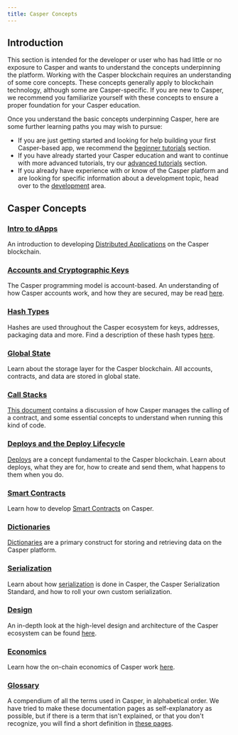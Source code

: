 ```yaml
---
title: Casper Concepts
---
```

## Introduction

This section is intended for the developer or user who has had little or no exposure to Casper and wants to understand the concepts underpinning the platform. Working with the Casper blockchain requires an understanding of some core concepts. These concepts generally apply to blockchain technology, although some are Casper-specific. If you are new to Casper, we recommend you familiarize yourself with these concepts to ensure a proper foundation for your Casper education.

Once you understand the basic concepts underpinning Casper, here are some further learning paths you may wish to pursue:

- If you are just getting started and looking for help building your first Casper-based app, we recommend the [beginner tutorials](../resources/tutorials/beginner/index.md) section.
- If you have already started your Casper education and want to continue with more advanced tutorials, try our [advanced tutorials](../resources/tutorials/advanced/index.md) section.
- If you already have experience with or know of the Casper platform and are looking for specific information about a development topic, head over to the [development](../developers/index.md) area.

## Casper Concepts

### [Intro to dApps](./intro-to-dapps.md)

An introduction to developing [Distributed Applications](./intro-to-dapps.md) on the Casper blockchain.

### [Accounts and Cryptographic Keys](./accounts-and-keys.md)

The Casper programming model is account-based. An understanding of how Casper accounts work, and how they are secured, may be read [here](./accounts-and-keys.md).

### [Hash Types](./hash-types.md)

Hashes are used throughout the Casper ecosystem for keys, addresses, packaging data and more. Find a description of these hash types [here](./hash-types.md).

### [Global State](./global-state.md)

Learn about the storage layer for the Casper blockchain. All accounts, contracts, and data are stored in global state.

### [Call Stacks](./callstack.md)

[This document](./callstack.md) contains a discussion of how Casper manages the calling of a contract, and some essential concepts to understand when running this kind of code.

### [Deploys and the Deploy Lifecycle](./deploy-and-deploy-lifecycle.md)

[Deploys](./deploy-and-deploy-lifecycle.md) are a concept fundamental to the Casper blockchain. Learn about deploys, what they are for, how to create and send them, what happens to them when you do.

### [Smart Contracts](./smart-contracts.md)

Learn how to develop [Smart Contracts](./smart-contracts.md) on Casper.

### [Dictionaries](./dictionaries.md)

[Dictionaries](./dictionaries.md) are a primary construct for storing and retrieving data on the Casper platform.

### [Serialization](./serialization-standard.md)

Learn about how [serialization](./serialization-standard.md) is done in Casper, the Casper Serialization Standard, and how to roll your own custom serialization. 

### [Design](./design/index.md)

An in-depth look at the high-level design and architecture of the Casper ecosystem can be found [here](./design/index.md).

### [Economics](./economics/index.md)

Learn how the on-chain economics of Casper work [here](./economics/index.md).

### [Glossary](./glossary/index.md)

A compendium of all the terms used in Casper, in alphabetical order. We have tried to make these documentation pages as self-explanatory as possible, but if there is a term that isn't explained, or that you don't recognize, you will find a short definition in [these pages](./glossary/index.md).
